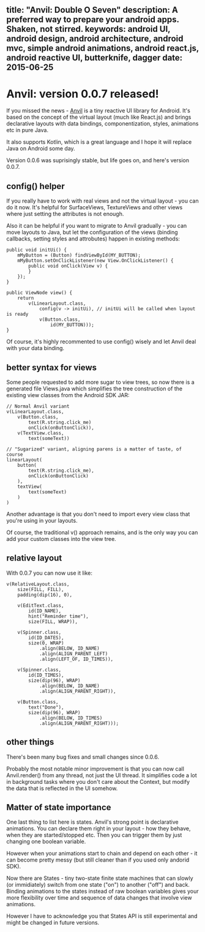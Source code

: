 title: "Anvil: Double O Seven"
description: A preferred way to prepare your android apps. Shaken, not stirred.
keywords: android UI, android design, android architecture, android mvc, simple android animations, android react.js, android reactive UI, butterknife, dagger
date: 2015-06-25
---
# Anvil: version 0.0.7 released!

If you missed the news - [Anvil](https://github.com/zserge/anvil) is a tiny
reactive UI library for Android. It's based on the concept of the virtual
layout (much like React.js) and brings declarative layouts with data bindings,
componentization, styles, animations etc in pure Java.

It also supports Kotlin, which is a great language and I hope it will replace
Java on Android some day.

Version 0.0.6 was suprisingly stable, but life goes on, and here's version 0.0.7.

## config() helper

If you really have to work with real views and not the virtual layout - you can
do it now. It's helpful for SurfaceViews, TextureViews and other views where
just setting the attributes is not enough.

Also it can be helpful if you want to migrate to Anvil gradually - you can move
layouts to Java, but let the configuration of the views (binding callbacks,
setting styles and attrobutes) happen in existing methods:

	public void initUi() {
		mMyButton = (Button) findViewById(MY_BUTTON);
		mMyButton.setOnClickListener(new View.OnClickListener() {
			public void onClick(View v) {
			}
		});
	}

	public ViewNode view() {
		return
			v(LinearLayout.class,
				config(v -> initUi), // initUi will be called when layout is ready
				v(Button.class,
					id(MY_BUTTON)));
	}

Of course, it's highly recommented to use config() wisely and let Anvil deal
with your data binding.

## better syntax for views

Some people requested to add more sugar to view trees, so now there is a
generated file Views.java which simplifies the tree construction of the
existing view classes from the Android SDK JAR:

	// Normal Anvil variant
	v(LinearLayout.class,
		v(Button.class,
			text(R.string.click_me)
			onClick(onButtonClick)),
		v(TextView.class,
			text(someText))

	// "Sugarized" variant, aligning parens is a matter of taste, of course
	linearLayout(
		button(
			text(R.string.click_me),
			onClick(onButtonClick)
		),
		textView(
			text(someText)
		)
	)

Another advantage is that you don't need to import every view class that you're
using in your layouts.

Of course, the traditional v() approach remains, and is the only way you can
add your custom classes into the view tree.

## relative layout

With 0.0.7 you can now use it like:

	v(RelativeLayout.class,
		size(FILL, FILL),
		padding(dip(16), 0),

		v(EditText.class,
			id(ID_NAME),
			hint("Reminder time"),
			size(FILL, WRAP)),

		v(Spinner.class,
			id(ID_DATES),
			size(0, WRAP)
				.align(BELOW, ID_NAME)
				.align(ALIGN_PARENT_LEFT)
				.align(LEFT_OF, ID_TIMES)),

		v(Spinner.class,
			id(ID_TIMES),
			size(dip(96), WRAP)
				.align(BELOW, ID_NAME)
				.align(ALIGN_PARENT_RIGHT)),

		v(Button.class,
			text("Done"),
			size(dip(96), WRAP)
				.align(BELOW, ID_TIMES)
				.align(ALIGN_PARENT_RIGHT)));
		
## other things

There's been many bug fixes and small changes since 0.0.6.

Probably the most notable minor improvement is that you can now call
Anvil.render() from any thread, not just the UI thread. It simplifies code a
lot in background tasks where you don't care about the Context, but modify the
data that is reflected in the UI somehow.

## Matter of state importance

One last thing to list here is states. Anvil's strong point is declarative
animations. You can declare them right in your layout - how they behave, when
they are started/stopped etc. Then you can trigger them by just changing one
boolean variable.

However when your animations start to chain and depend on each other - it can
become pretty messy (but still cleaner than if you used only andorid SDK).

Now there are States - tiny two-state finite state machines that can slowly (or immidiately)
switch from one state ("on") to another ("off") and back. Binding animations to
the states instead of raw boolean variables gives your more flexibility over
time and sequence of data changes that involve view animations.

However I have to acknowledge you that States API is still experimental and
might be changed in future versions.




